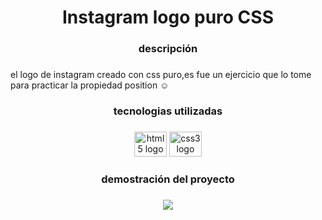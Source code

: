 <h1 align="center">Instagram logo puro CSS</h1>

###

<h3 align="center">descripción</h3>

###

<p align="left">el logo de instagram creado con css puro,es fue un ejercicio que lo tome para practicar la propiedad position ☺</p>

###

<h3 align="center">tecnologias utilizadas</h3>

###

<div align="center">
  <img src="https://cdn.jsdelivr.net/gh/devicons/devicon/icons/html5/html5-original.svg" height="40" width="52" alt="html5 logo"  />
  <img src="https://cdn.jsdelivr.net/gh/devicons/devicon/icons/css3/css3-original.svg" height="40" width="52" alt="css3 logo"  />
</div>

###

<h3 align="center">demostración del proyecto</h3>

###

<div align="center">
  <img height="" src="https://i.im.ge/2022/07/27/FhBeyF.png"  />
</div>

###
